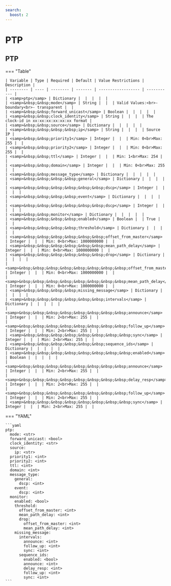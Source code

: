 ```yaml
---
search:
  boost: 2
---
```


# PTP
## PTP



=== "Table"

    | Variable | Type | Required | Default | Value Restrictions | Description |
    | -------- | ---- | -------- | ------- | ------------------ | ----------- |
    | <samp>ptp</samp> | Dictionary |  |  |  |  |
    | <samp>&nbsp;&nbsp;mode</samp> | String |  |  | Valid Values:<br>- boundary<br>- transparent |  |
    | <samp>&nbsp;&nbsp;forward_unicast</samp> | Boolean |  |  |  |  |
    | <samp>&nbsp;&nbsp;clock_identity</samp> | String |  |  |  | The clock-id in xx:xx:xx:xx:xx:xx format |
    | <samp>&nbsp;&nbsp;source</samp> | Dictionary |  |  |  |  |
    | <samp>&nbsp;&nbsp;&nbsp;&nbsp;ip</samp> | String |  |  |  | Source IP |
    | <samp>&nbsp;&nbsp;priority1</samp> | Integer |  |  | Min: 0<br>Max: 255 |  |
    | <samp>&nbsp;&nbsp;priority2</samp> | Integer |  |  | Min: 0<br>Max: 255 |  |
    | <samp>&nbsp;&nbsp;ttl</samp> | Integer |  |  | Min: 1<br>Max: 254 |  |
    | <samp>&nbsp;&nbsp;domain</samp> | Integer |  |  | Min: 0<br>Max: 255 |  |
    | <samp>&nbsp;&nbsp;message_type</samp> | Dictionary |  |  |  |  |
    | <samp>&nbsp;&nbsp;&nbsp;&nbsp;general</samp> | Dictionary |  |  |  |  |
    | <samp>&nbsp;&nbsp;&nbsp;&nbsp;&nbsp;&nbsp;dscp</samp> | Integer |  |  |  |  |
    | <samp>&nbsp;&nbsp;&nbsp;&nbsp;event</samp> | Dictionary |  |  |  |  |
    | <samp>&nbsp;&nbsp;&nbsp;&nbsp;&nbsp;&nbsp;dscp</samp> | Integer |  |  |  |  |
    | <samp>&nbsp;&nbsp;monitor</samp> | Dictionary |  |  |  |  |
    | <samp>&nbsp;&nbsp;&nbsp;&nbsp;enabled</samp> | Boolean |  | True |  |  |
    | <samp>&nbsp;&nbsp;&nbsp;&nbsp;threshold</samp> | Dictionary |  |  |  |  |
    | <samp>&nbsp;&nbsp;&nbsp;&nbsp;&nbsp;&nbsp;offset_from_master</samp> | Integer |  |  | Min: 0<br>Max: 1000000000 |  |
    | <samp>&nbsp;&nbsp;&nbsp;&nbsp;&nbsp;&nbsp;mean_path_delay</samp> | Integer |  |  | Min: 0<br>Max: 1000000000 |  |
    | <samp>&nbsp;&nbsp;&nbsp;&nbsp;&nbsp;&nbsp;drop</samp> | Dictionary |  |  |  |  |
    | <samp>&nbsp;&nbsp;&nbsp;&nbsp;&nbsp;&nbsp;&nbsp;&nbsp;offset_from_master</samp> | Integer |  |  | Min: 0<br>Max: 1000000000 |  |
    | <samp>&nbsp;&nbsp;&nbsp;&nbsp;&nbsp;&nbsp;&nbsp;&nbsp;mean_path_delay</samp> | Integer |  |  | Min: 0<br>Max: 1000000000 |  |
    | <samp>&nbsp;&nbsp;&nbsp;&nbsp;missing_message</samp> | Dictionary |  |  |  |  |
    | <samp>&nbsp;&nbsp;&nbsp;&nbsp;&nbsp;&nbsp;intervals</samp> | Dictionary |  |  |  |  |
    | <samp>&nbsp;&nbsp;&nbsp;&nbsp;&nbsp;&nbsp;&nbsp;&nbsp;announce</samp> | Integer |  |  | Min: 2<br>Max: 255 |  |
    | <samp>&nbsp;&nbsp;&nbsp;&nbsp;&nbsp;&nbsp;&nbsp;&nbsp;follow_up</samp> | Integer |  |  | Min: 2<br>Max: 255 |  |
    | <samp>&nbsp;&nbsp;&nbsp;&nbsp;&nbsp;&nbsp;&nbsp;&nbsp;sync</samp> | Integer |  |  | Min: 2<br>Max: 255 |  |
    | <samp>&nbsp;&nbsp;&nbsp;&nbsp;&nbsp;&nbsp;sequence_ids</samp> | Dictionary |  |  |  |  |
    | <samp>&nbsp;&nbsp;&nbsp;&nbsp;&nbsp;&nbsp;&nbsp;&nbsp;enabled</samp> | Boolean |  |  |  |  |
    | <samp>&nbsp;&nbsp;&nbsp;&nbsp;&nbsp;&nbsp;&nbsp;&nbsp;announce</samp> | Integer |  |  | Min: 2<br>Max: 255 |  |
    | <samp>&nbsp;&nbsp;&nbsp;&nbsp;&nbsp;&nbsp;&nbsp;&nbsp;delay_resp</samp> | Integer |  |  | Min: 2<br>Max: 255 |  |
    | <samp>&nbsp;&nbsp;&nbsp;&nbsp;&nbsp;&nbsp;&nbsp;&nbsp;follow_up</samp> | Integer |  |  | Min: 2<br>Max: 255 |  |
    | <samp>&nbsp;&nbsp;&nbsp;&nbsp;&nbsp;&nbsp;&nbsp;&nbsp;sync</samp> | Integer |  |  | Min: 2<br>Max: 255 |  |

=== "YAML"

    ```yaml
    ptp:
      mode: <str>
      forward_unicast: <bool>
      clock_identity: <str>
      source:
        ip: <str>
      priority1: <int>
      priority2: <int>
      ttl: <int>
      domain: <int>
      message_type:
        general:
          dscp: <int>
        event:
          dscp: <int>
      monitor:
        enabled: <bool>
        threshold:
          offset_from_master: <int>
          mean_path_delay: <int>
          drop:
            offset_from_master: <int>
            mean_path_delay: <int>
        missing_message:
          intervals:
            announce: <int>
            follow_up: <int>
            sync: <int>
          sequence_ids:
            enabled: <bool>
            announce: <int>
            delay_resp: <int>
            follow_up: <int>
            sync: <int>
    ```
